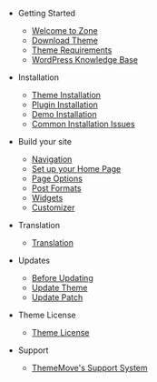 - Getting Started
  - [Welcome to Zone](/)
  - [Download Theme](download-theme.md)
  - [Theme Requirements](requirements.md)
  - [WordPress Knowledge Base](wp-knowledge-base.md)

- Installation
  - [Theme Installation](theme-installation.md)
  - [Plugin Installation](plugin-installation.md)
  - [Demo Installation](demo-installation.md)
  - [Common Installation Issues](installation-issues.md)

- Build your site
  - [Navigation](navigation.md)
  - [Set up your Home Page](homepage.md)
  - [Page Options](page-options.md)
  - [Post Formats](post-formats.md)
  - [Widgets](widgets.md)
  - [Customizer](customizer.md)

- Translation
  - [Translation](translation.md)

- Updates
  - [Before Updating](before-updating.md)
  - [Update Theme](update-theme.md)
  - [Update Patch](apply-patch.md)

- Theme License
  - [Theme License](theme-license.md)

- Support
  - [ThemeMove's Support System](support.md)